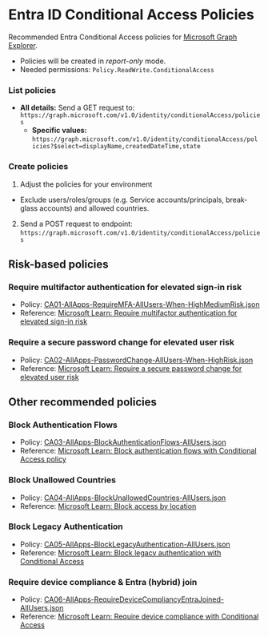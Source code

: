 # Entra ID Conditional Access Policies

Recommended Entra Conditional Access policies for [Microsoft Graph Explorer](https://developer.microsoft.com/en-us/graph/graph-explorer). 
- Policies will be created in _report-only_ mode. 
- Needed permissions: `Policy.ReadWrite.ConditionalAccess`

### List policies
- **All details:** Send a GET request to: `https://graph.microsoft.com/v1.0/identity/conditionalAccess/policies`
  - **Specific values:** `https://graph.microsoft.com/v1.0/identity/conditionalAccess/policies?$select=displayName,createdDateTime,state`


### Create policies
1. Adjust the policies for your environment
  - Exclude users/roles/groups (e.g. Service accounts/principals, break-glass accounts) and allowed countries.
2. Send a POST request to endpoint: `https://graph.microsoft.com/v1.0/identity/conditionalAccess/policies`

## Risk-based policies
### Require multifactor authentication for elevated sign-in risk
- Policy: [CA01-AllApps-RequireMFA-AllUsers-When-HighMediumRisk.json](https://github.com/lasahe/EntraConditionalAccess/blob/main/CA01-AllApps-RequireMFA-AllUsers-When-HighMediumRisk.json)
- Reference: [Microsoft Learn: Require multifactor authentication for elevated sign-in risk](https://learn.microsoft.com/en-us/entra/identity/conditional-access/policy-risk-based-sign-in)

### Require a secure password change for elevated user risk
- Policy: [CA02-AllApps-PasswordChange-AllUsers-When-HighRisk.json](https://github.com/lasahe/EntraConditionalAccess/blob/main/CA02-AllApps-PasswordChange-AllUsers-When-HighRisk.json)
- Reference: [Microsoft Learn: Require a secure password change for elevated user risk](https://learn.microsoft.com/en-us/entra/identity/conditional-access/policy-risk-based-user)

## Other recommended policies
### Block Authentication Flows
- Policy: [CA03-AllApps-BlockAuthenticationFlows-AllUsers.json](https://github.com/lasahe/EntraConditionalAccess/blob/main/CA03-AllApps-BlockAuthenticationFlows-AllUsers.json)
- Reference: [Microsoft Learn: Block authentication flows with Conditional Access policy](https://learn.microsoft.com/en-us/entra/identity/conditional-access/policy-block-authentication-flows)

### Block Unallowed Countries
- Policy: [CA04-AllApps-BlockUnallowedCountries-AllUsers.json](https://github.com/lasahe/EntraConditionalAccess/blob/main/CA04-AllApps-BlockUnallowedCountries-AllUsers.json)
- Reference: [Microsoft Learn: Block access by location](https://learn.microsoft.com/en-us/entra/identity/conditional-access/policy-block-by-location)

### Block Legacy Authentication
- Policy: [CA05-AllApps-BlockLegacyAuthentication-AllUsers.json](https://github.com/lasahe/EntraConditionalAccess/blob/main/CA05-AllApps-BlockLegacyAuthentication-AllUsers.json)
- Reference: [Microsoft Learn: Block legacy authentication with Conditional Access](https://learn.microsoft.com/en-us/entra/identity/conditional-access/policy-block-legacy-authentication)

### Require device compliance & Entra (hybrid) join
- Policy: [CA06-AllApps-RequireDeviceCompliancyEntraJoined-AllUsers.json](https://github.com/lasahe/EntraConditionalAccess/blob/main/CA06-AllApps-RequireDeviceCompliancyEntraJoined-AllUsers.json)
- Reference: [Microsoft Learn: Require device compliance with Conditional Access](https://learn.microsoft.com/en-us/entra/identity/conditional-access/policy-all-users-device-compliance)
